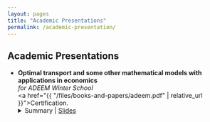 ```yaml
---
layout: pages
title: "Academic Presentations"
permalink: /academic-presentation/
---
```


## Academic Presentations

* **Optimal transport and some other mathematical models with applications in economics**  
  *for ADEEM Winter School*  
  <a href="{{ "/files/books-and-papers/adeem.pdf" | relative_url }}">Certification</a>.  
  <details>
    <summary>Summary | <a href="{{ "/files/books-and-papers/slides_ot.pdf" | relative_url }}" target="_blank">Slides</a></summary>
    Seminar for the Winter School 2023 organized by the Association of Students and Alumni of Mathematics and the Association of Physics Students of PUCP. Based on Alfred Galichon's book, *Optimal Transport Methods in Economics*.
  </details>

